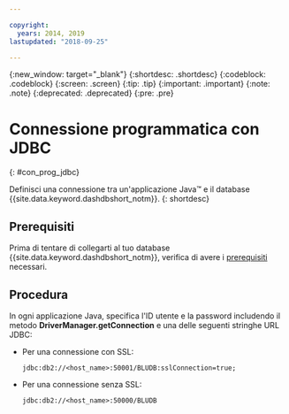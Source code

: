 ```yaml
---

copyright:
  years: 2014, 2019
lastupdated: "2018-09-25"

---
```


<!-- Attribute definitions --> 
{:new_window: target="_blank"}
{:shortdesc: .shortdesc}
{:codeblock: .codeblock}
{:screen: .screen}
{:tip: .tip}
{:important: .important}
{:note: .note}
{:deprecated: .deprecated}
{:pre: .pre}

# Connessione programmatica con JDBC
{: #con_prog_jdbc}

Definisci una connessione tra un'applicazione Java™ e il database {{site.data.keyword.dashdbshort_notm}}.
{: shortdesc}

## Prerequisiti

Prima di tentare di collegarti al tuo database {{site.data.keyword.dashdbshort_notm}}, verifica di avere i [prerequisiti](connecting.html#prereqs) necessari.

<!-- Before you can connect to your database, you must perform the following steps:

- [Verify prerequisites](prereqs.html), including installing driver packages, configuring your local environment, and downloading SSL certificates (if needed)
- Collect [connection information](credentials.html), including database details such as host name and port numbers, and connection credentials such as user ID and password -->

## Procedura

In ogni applicazione Java, specifica l'ID utente e la password includendo il metodo **DriverManager.getConnection** e una delle seguenti stringhe URL JDBC:

- Per una connessione con SSL:

  `jdbc:db2://<host_name>:50001/BLUDB:sslConnection=true;`

- Per una connessione senza SSL:

  `jdbc:db2://<host_name>:50000/BLUDB`


